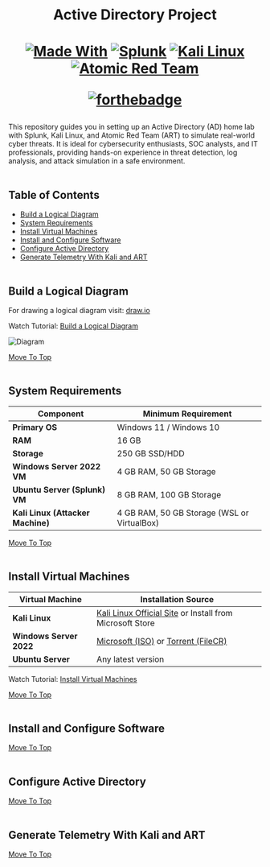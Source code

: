 <h1 align="center">Active Directory Project</h1> 
<h1 align="center">
  
[![Made With](https://img.shields.io/badge/Made%20With-483d4b)](http://www.firsttimersonly.com/)
[![Splunk](https://img.shields.io/badge/Splunk-77a33b)](http://www.firsttimersonly.com/)
[![Kali Linux](https://img.shields.io/badge/Kali%20Linux-2688f0)](http://www.firsttimersonly.com/)
[![Atomic Red Team](https://img.shields.io/badge/Atomic%20Red%20Team-d1212e)](http://www.firsttimersonly.com/)

[![forthebadge](http://forthebadge.com/images/badges/built-with-love.svg)](http://forthebadge.com)

</h1>

This repository guides you in setting up an Active Directory (AD) home lab with Splunk, Kali Linux, and Atomic Red Team (ART) to simulate real-world cyber threats. It is ideal for cybersecurity enthusiasts, SOC analysts, and IT professionals, providing hands-on experience in threat detection, log analysis, and attack simulation in a safe environment.
<br><br>

## Table of Contents
- [Build a Logical Diagram](#build-a-logical-diagram)
- [System Requirements](#system-requirements)
- [Install Virtual Machines](#install-virtual-machines)
- [Install and Configure Software](#install-and-configure-software)
- [Configure Active Directory](#configure-active-directory)
- [Generate Telemetry With Kali and ART](#generate-telemetry-with-kali-and-art)
<br><br>
## Build a Logical Diagram
For drawing a logical diagram visit: [draw.io](https://app.diagrams.net/)

Watch Tutorial: [Build a Logical Diagram](https://youtu.be/mWqYyl89QaY?si=gVTKNjYdiqw51iAU)

![Diagram](https://github.com/user-attachments/assets/6870952a-2def-42b9-a9b5-30ab2bafa719)

[Move To Top](#table-of-contents)
<br><br>
## System Requirements
| **Component**                 | **Minimum Requirement**         |
|--------------------------------|--------------------------------|
| **Primary OS**                 | Windows 11 / Windows 10        |
| **RAM**                        | 16 GB                           |
| **Storage**                    | 250 GB SSD/HDD                  |
| **Windows Server 2022 VM**      | 4 GB RAM, 50 GB Storage         |
| **Ubuntu Server (Splunk) VM**   | 8 GB RAM, 100 GB Storage        |
| **Kali Linux (Attacker Machine)** | 4 GB RAM, 50 GB Storage (WSL or VirtualBox) |


[Move To Top](#table-of-contents)
<br><br>
## Install Virtual Machines
| **Virtual Machine**            | **Installation Source**  |  
|--------------------------------|--------------------------------------------------------------|  
| **Kali Linux**                 | [Kali Linux Official Site](https://kali.org/) or Install from Microsoft Store |  
| **Windows Server 2022**        | [Microsoft (ISO)](https://www.microsoft.com/en-us/evalcenter/download-windows-server-2022?msockid=2bd229687f9c6c1e186f3c0d7e2e6d4f) or [Torrent (FileCR)](https://filecr.com/windows/windows-server-2022/) |  
| **Ubuntu Server**              | Any latest version |  

Watch Tutorial: [Install Virtual Machines](https://youtu.be/2cEj3bS5C0Q?si=4NyRVKhv2nOBCIaf)

[Move To Top](#table-of-contents)
<br><br>
## Install and Configure Software
[Move To Top](#table-of-contents)
<br><br>
## Configure Active Directory
[Move To Top](#table-of-contents)
<br><br>
## Generate Telemetry With Kali and ART
[Move To Top](#table-of-contents)

